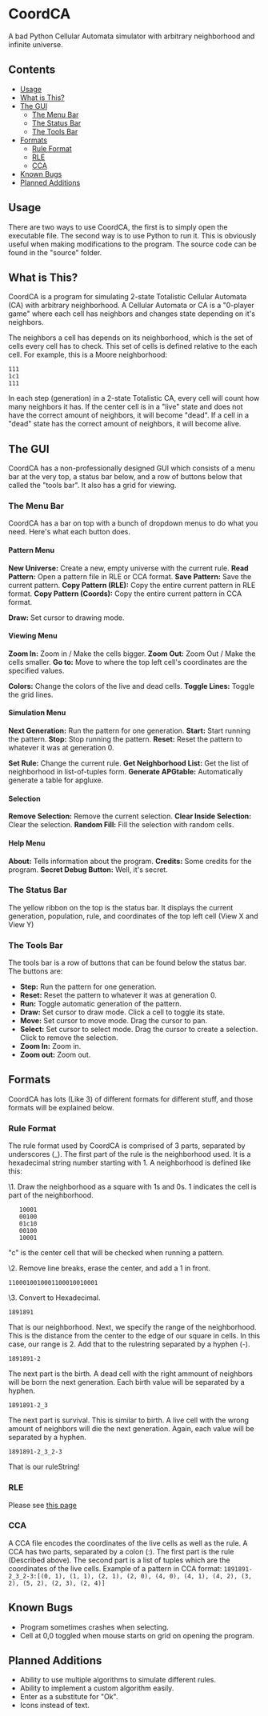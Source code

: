 # CoordCA
A bad Python Cellular Automata simulator with arbitrary neighborhood and infinite universe.

## Contents
* [Usage](#usage)
* [What is This?](#what-is-this)
* [The GUI](#the-gui)
	- [The Menu Bar](#the-menu-bar)
	- [The Status Bar](#the-status-bar)
	- [The Tools Bar](#the-tools-bar)
* [Formats](#formats)
	- [Rule Format](#rule-format)
	- [RLE](#rle)
	- [CCA](#cca)
* [Known Bugs](#known-bugs)
* [Planned Additions](#planned-additions)

## Usage
There are two ways to use CoordCA, the first is to simply open the executable file.
The second way is to use Python to run it. This is obviously useful when making modifications to the program. The source code can be found in the "source" folder.

## What is This?
CoordCA is a program for simulating 2-state Totalistic Cellular Automata (CA) with arbitrary neighborhood.
A Cellular Automata or CA is a "0-player game" where each cell has neighbors and changes state depending
on it's neighbors.

The neighbors a cell has depends on its neighborhood, which is the set of cells every cell has to check.
This set of cells is defined relative to the each cell. For example, this is a Moore neighborhood:
```
111
1c1
111
```
In each step (generation) in a 2-state Totalistic CA, every cell will count how many neighbors it has. 
If the center cell is in a "live" state and does not have the correct amount of neighbors, 
it will become "dead". If a cell in a "dead" state has the correct amount of neighbors, it will become alive.

## The GUI
CoordCA has a non-professionally designed GUI which consists of a menu bar at the very top, a status bar below,
and a row of buttons below that called the "tools bar". It also has a grid for viewing.

### The Menu Bar
CoordCA has a bar on top with a bunch of dropdown menus to do what you need. Here's what each button does.

#### Pattern Menu
**New Universe:** Create a new, empty universe with the current rule.
**Read Pattern:** Open a pattern file in RLE or CCA format.
**Save Pattern:** Save the current pattern.
**Copy Pattern (RLE):** Copy the entire current pattern in RLE format.
**Copy Pattern (Coords):** Copy the entire current pattern in CCA format.

**Draw:** Set cursor to drawing mode.

#### Viewing Menu
**Zoom In:** Zoom in / Make the cells bigger.
**Zoom Out:** Zoom Out / Make the cells smaller.
**Go to:** Move to where the top left cell's coordinates are the specified values.

**Colors:** Change the colors of the live and dead cells.
**Toggle Lines:** Toggle the grid lines.

#### Simulation Menu
**Next Generation:** Run the pattern for one generation.
**Start:** Start running the pattern.
**Stop:** Stop running the pattern.
**Reset:** Reset the pattern to whatever it was at generation 0.

**Set Rule:** Change the current rule.
**Get Neighborhood List:** Get the list of neighborhood in list-of-tuples form.
**Generate APGtable:** Automatically generate a table for apgluxe.

#### Selection
**Remove Selection:** Remove the current selection.
**Clear Inside Selection:** Clear the selection.
**Random Fill:** Fill the selection with random cells.

#### Help Menu
**About:** Tells information about the program.
**Credits:** Some credits for the program.
**Secret Debug Button:** Well, it's secret.

### The Status Bar
The yellow ribbon on the top is the status bar. 
It displays the current generation, population, rule, and coordinates of the top left cell (View X and View Y)

### The Tools Bar
The tools bar is a row of buttons that can be found below the status bar.
The buttons are:
* **Step:** Run the pattern for one generation.
* **Reset:** Reset the pattern to whatever it was at generation 0.
* **Run:** Toggle automatic generation of the pattern.
* **Draw:** Set cursor to draw mode. Click a cell to toggle its state.
* **Move:** Set cursor to move mode. Drag the cursor to pan.
* **Select:** Set cursor to select mode. Drag the cursor to create a selection. Click to remove the selection.
* **Zoom In:** Zoom in.
* **Zoom out:** Zoom out.

## Formats
CoordCA has lots (Like 3) of different formats for different stuff, and those formats will be explained below.
### Rule Format
The rule format used by CoordCA is comprised of 3 parts, separated by underscores (_).
The first part of the rule is the neighborhood used. It is a hexadecimal string number starting with 1.
A neighborhood is defined like this:

\1. Draw the neighborhood as a square with 1s and 0s.
   1 indicates the cell is part of the neighborhood.
```
   10001
   00100
   01c10
   00100
   10001
```
   "c" is the center cell that will be checked when running a pattern.

\2. Remove line breaks, erase the center, and add a 1 in front.

   ```1100010010001100010010001```
   
\3. Convert to Hexadecimal.

   ```1891891```
   
That is our neighborhood. Next, we specify the range of the neighborhood.
This is the distance from the center to the edge of our square in cells.
In this case, our range is 2. Add that to the rulestring separated by a hyphen (-).

```1891891-2```

The next part is the birth.
A dead cell with the right ammount of neighbors will be born the next generation.
Each birth value will be separated by a hyphen.

```1891891-2_3```

The next part is survival.
This is similar to birth.
A live cell with the wrong amount of neighbors will die the next generation.
Again, each value will be separated by a hyphen.

```1891891-2_3_2-3```

That is our ruleString!

### RLE
Please see [this page](http://www.conwaylife.com/wiki/Rle)

### CCA
A CCA file encodes the coordinates of the live cells as well as the rule.
A CCA has two parts, separated by a colon (:).
The first part is the rule (Described above).
The second part is a list of tuples which are the coordinates of the live cells.
Example of a pattern in CCA format:
```1891891-2_3_2-3:[(0, 1), (1, 1), (2, 1), (2, 0), (4, 0), (4, 1), (4, 2), (3, 2), (5, 2), (2, 3), (2, 4)]```

## Known Bugs
* Program sometimes crashes when selecting.
* Cell at 0,0 toggled when mouse starts on grid on opening the program.

## Planned Additions
* Ability to use multiple algorithms to simulate different rules.
* Ability to implement a custom algorithm easily.
* Enter as a substitute for "Ok".
* Icons instead of text.
